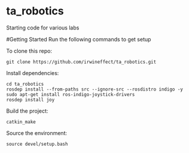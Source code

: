 ta_robotics
===========

Starting code for various labs

#Getting Started
Run the following commands to get setup

To clone this repo:
```
git clone https://github.com/irwineffect/ta_robotics.git
```

Install dependencies:
```
cd ta_robotics
rosdep install --from-paths src --ignore-src --rosdistro indigo -y
sudo apt-get install ros-indigo-joystick-drivers
rosdep install joy
```

Build the project:
```
catkin_make
```

Source the environment:
```
source devel/setup.bash
```
